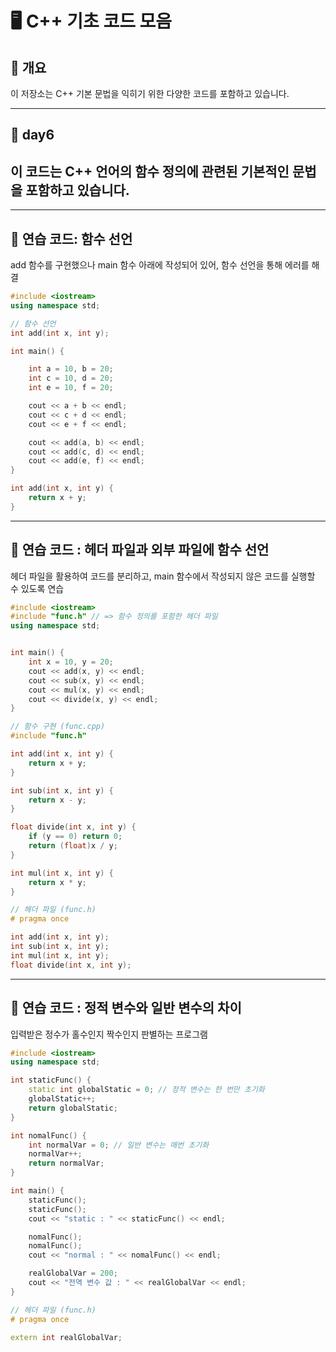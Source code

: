 # 🖥️ C++ 기초 코드 모음

## 📌 개요

이 저장소는 C++ 기본 문법을 익히기 위한 다양한 코드를 포함하고 있습니다.

---

## 🔹 day6

## 이 코드는 C++ 언어의 함수 정의에 관련된 기본적인 문법을 포함하고 있습니다.

---

## 🔹 연습 코드: 함수 선언

add 함수를 구현했으나 main 함수 아래에 작성되어 있어, 함수 선언을 통해 에러를 해결

```cpp
#include <iostream>
using namespace std;

// 함수 선언
int add(int x, int y);

int main() {

    int a = 10, b = 20;
    int c = 10, d = 20;
    int e = 10, f = 20;

    cout << a + b << endl;
    cout << c + d << endl;
    cout << e + f << endl;

    cout << add(a, b) << endl;
    cout << add(c, d) << endl;
    cout << add(e, f) << endl;
}

int add(int x, int y) {
    return x + y;
}
```

---

## 🔹 연습 코드 : 헤더 파일과 외부 파일에 함수 선언

헤더 파일을 활용하여 코드를 분리하고, main 함수에서 작성되지 않은 코드를 실행할 수 있도록 연습

```cpp
#include <iostream>
#include "func.h" // => 함수 정의를 포함한 헤더 파일
using namespace std;


int main() {
    int x = 10, y = 20;
    cout << add(x, y) << endl;
    cout << sub(x, y) << endl;
    cout << mul(x, y) << endl;
    cout << divide(x, y) << endl;
}
```

```cpp
// 함수 구현 (func.cpp)
#include "func.h"

int add(int x, int y) {
	return x + y;
}

int sub(int x, int y) {
	return x - y;
}

float divide(int x, int y) {
	if (y == 0) return 0;
	return (float)x / y;
}

int mul(int x, int y) {
	return x * y;
}
```

```cpp
// 헤더 파일 (func.h)
# pragma once

int add(int x, int y);
int sub(int x, int y);
int mul(int x, int y);
float divide(int x, int y);
```

---

## 🔹 연습 코드 : 정적 변수와 일반 변수의 차이

입력받은 정수가 홀수인지 짝수인지 판별하는 프로그램

```cpp
#include <iostream>
using namespace std;

int staticFunc() {
    static int globalStatic = 0; // 정적 변수는 한 번만 초기화
    globalStatic++;
    return globalStatic;
}

int nomalFunc() {
    int normalVar = 0; // 일반 변수는 매번 초기화
    normalVar++;
    return normalVar;
}

int main() {
    staticFunc();
    staticFunc();
    cout << "static : " << staticFunc() << endl;

    nomalFunc();
    nomalFunc();
    cout << "normal : " << nomalFunc() << endl;

    realGlobalVar = 200;
    cout << "전역 변수 값 : " << realGlobalVar << endl;
}
```

```cpp
// 헤더 파일 (func.h)
# pragma once

extern int realGlobalVar;
```
